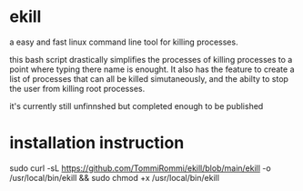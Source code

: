 # ekill
a easy and fast linux command line tool for killing processes.

this bash script drastically simplifies the processes of killing processes to a point where typing there name is enought.
It also has the feature to create a list of processes that can all be killed simutaneously, and the abilty to stop the user from killing root processes.

it's currently still unfinnshed but completed enough to be published

# installation instruction
sudo curl -sL https://github.com/TommiRommi/ekill/blob/main/ekill -o /usr/local/bin/ekill && sudo chmod +x /usr/local/bin/ekill
